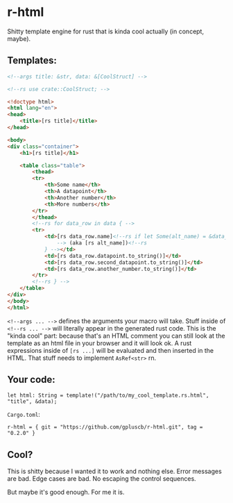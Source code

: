 # r-html

Shitty template engine for rust that is kinda cool actually (in concept, maybe).

## Templates:

```html
<!--args title: &str, data: &[CoolStruct] -->

<!--rs use crate::CoolStruct; -->

<!doctype html>
<html lang="en">
<head>
    <title>[rs title]</title>
</head>

<body>
<div class="container">
    <h1>[rs title]</h1>

    <table class="table">
        <thead>
        <tr>
            <th>Some name</th>
            <th>A datapoint</th>
            <th>Another number</th>
            <th>More numbers</th>
        </tr>
        </thead>
        <!--rs for data_row in data { -->
        <tr>
            <td>[rs data_row.name]<!--rs if let Some(alt_name) = &data_row.alternative_name {
                --> (aka [rs alt_name])<!--rs
            } --></td>
            <td>[rs data_row.datapoint.to_string()]</td>
            <td>[rs data_row.second_datapoint.to_string()]</td>
            <td>[rs data_row.another_number.to_string()]</td>
        </tr>
        <!--rs } -->
    </table>
</div>
</body>
</html>
```

`<!--args ... -->` defines the arguments your macro will take.
Stuff inside of `<!--rs ... -->` will literally appear in the generated rust code.
This is the "kinda cool" part: because that's an HTML comment you can still look at the template as an html file in your browser and it will look ok.
A rust expressions inside of `[rs ...]` will be evaluated and then inserted in the HTML.
That stuff needs to implement `AsRef<str>` rn.

## Your code:

```
let html: String = template!("/path/to/my_cool_template.rs.html", "title", &data);
```
`Cargo.toml`:
```
r-html = { git = "https://github.com/gpluscb/r-html.git", tag = "0.2.0" }
```


## Cool?

This is shitty because I wanted it to work and nothing else.
Error messages are bad.
Edge cases are bad.
No escaping the control sequences.

But maybe it's good enough.
For me it is.

